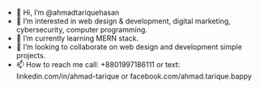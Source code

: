 - 👋 Hi, I’m @ahmadtariquehasan
- 👀 I’m interested in web design & development, digital marketing, cybersecurity, computer programming.
- 🌱 I’m currently learning MERN stack.
- 💞️ I’m looking to collaborate on web design and development simple projects.
- 📫 How to reach me call: +8801997186111 or text: linkedin.com/in/ahmad-tarique or facebook.com/ahmad.tarique.bappy

<!---
ahmadtarique/ahmadtarique is a ✨ special ✨ repository because its `README.md` (this file) appears on your GitHub profile.
You can click the Preview link to take a look at your changes.
--->
